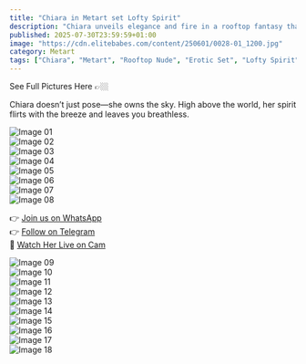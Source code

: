```yaml
---
title: "Chiara in Metart set Lofty Spirit"
description: "Chiara unveils elegance and fire in a rooftop fantasy that stirs every sense."
published: 2025-07-30T23:59:59+01:00
image: "https://cdn.elitebabes.com/content/250601/0028-01_1200.jpg"
category: Metart
tags: ["Chiara", "Metart", "Rooftop Nude", "Erotic Set", "Lofty Spirit"]
---
```


See Full Pictures Here 👉🏼

Chiara doesn’t just pose—she owns the sky. High above the world, her spirit flirts with the breeze and leaves you breathless.

![Image 01](https://cdn.elitebabes.com/content/250601/0028-01_1200.jpg)  
![Image 02](https://cdn.elitebabes.com/content/250601/0028-02_1200.jpg)  
![Image 03](https://cdn.elitebabes.com/content/250601/0028-03_1200.jpg)  
![Image 04](https://cdn.elitebabes.com/content/250601/0028-04_1200.jpg)  
![Image 05](https://cdn.elitebabes.com/content/250601/0028-05_1200.jpg)  
![Image 06](https://cdn.elitebabes.com/content/250601/0028-06_1200.jpg)  
![Image 07](https://cdn.elitebabes.com/content/250601/0028-07_1200.jpg)  
![Image 08](https://cdn.elitebabes.com/content/250601/0028-08_1200.jpg)  

👉 [Join us on WhatsApp](https://whatsapp.com/channel/0029VaMsUAp7tkjI8KcaRn10)  
👉 [Follow on Telegram](https://t.me/Xibabes)  
🔞 [Watch Her Live on Cam](https://redirecting-kappa.vercel.app/)

![Image 09](https://cdn.elitebabes.com/content/250601/0028-09_1200.jpg)  
![Image 10](https://cdn.elitebabes.com/content/250601/0028-10_1200.jpg)  
![Image 11](https://cdn.elitebabes.com/content/250601/0028-11_1200.jpg)  
![Image 12](https://cdn.elitebabes.com/content/250601/0028-12_1200.jpg)  
![Image 13](https://cdn.elitebabes.com/content/250601/0028-13_1200.jpg)  
![Image 14](https://cdn.elitebabes.com/content/250601/0028-14_1200.jpg)  
![Image 15](https://cdn.elitebabes.com/content/250601/0028-15_1200.jpg)  
![Image 16](https://cdn.elitebabes.com/content/250601/0028-16_1200.jpg)  
![Image 17](https://cdn.elitebabes.com/content/250601/0028-17_1200.jpg)  
![Image 18](https://cdn.elitebabes.com/content/250601/0028-18_1200.jpg)